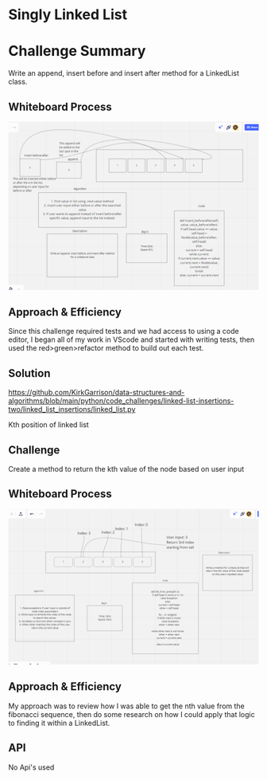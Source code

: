 # Singly Linked List

# Challenge Summary
Write an append, insert before and insert after method for a LinkedList class.

## Whiteboard Process
<img src="img/linked_list_insertions.png"/>

## Approach & Efficiency
Since this challenge required tests and we had access to using a code editor, I began all of my work in VScode and started with writing tests, then used the red>green>refactor method to build out each test.

## Solution
https://github.com/KirkGarrison/data-structures-and-algorithms/blob/main/python/code_challenges/linked-list-insertions-two/linked_list_insertions/linked_list.py


Kth position of linked list

## Challenge
Create a method to return the kth value of the node based on user input

## Whiteboard Process
<img src="img/linked-list-kth.png"/>

## Approach & Efficiency
My approach was to review how I was able to get the nth value from the fibonacci sequence, then do some research on how I could apply that logic to finding it within a LinkedList.
## API
No Api's used
